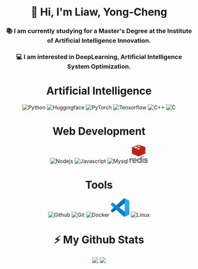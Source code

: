 <h1 align="center">👋 Hi, I'm Liaw, Yong-Cheng </h1>

<h3 align="center">📚 I am currently studying for a Master's Degree at the Institute of Artificial Intelligence Innovation.</h3>
<h3 align="center">💻 I am interested in DeepLearning, Artificial Intelligence System Optimization. </h3>

<h1 align="center"> Artificial Intelligence </h1>
<p align="center">
    <img width="50px" src="https://icongr.am/devicon/python-original.svg?size=50&color=currentColor" alt="Python" /> 
    <img width="50px" src="https://hackmd.io/_uploads/B17DDxCb0.svg" alt="Huggingface" />
    <img width="50px" src="https://cdn.jsdelivr.net/gh/devicons/devicon@latest/icons/pytorch/pytorch-original.svg" alt="PyTorch" />
    <img width="50px" src="https://cdn.jsdelivr.net/gh/devicons/devicon/icons/tensorflow/tensorflow-original.svg" alt="Tensorflow" /> 
    <img width="50px" src="https://icongr.am/devicon/cplusplus-original.svg?size=36&color=currentColor" alt="C++">
    <img width="50px" src="https://icongr.am/devicon/c-original.svg?size=36&color=currentColor" alt="C" />
</p>

<h1 align="center"> Web Development </h1>
<p align="center">
    <img width="50px" src="https://icongr.am/devicon/nodejs-original.svg?size=50&color=currentColor" alt="Nodejs" />
    <img width="50px" src="https://icongr.am/devicon/javascript-original.svg?size=36&color=currentColor" alt="Javascript" /> 
    <img width="50px" src="https://icongr.am/devicon/mysql-original.svg?size=51&color=currentColor" alt="Mysql" />
    <img width="50px" src="https://raw.githubusercontent.com/devicons/devicon/master/icons/redis/redis-original-wordmark.svg" alt="redis" />
</p>

<h1 align="center"> Tools </h1>
<p align="center">
    <img width="50px" src="https://icongr.am/devicon/github-original.svg?size=36&color=currentColor" alt="Github" />
    <img width="50px" src="https://icongr.am/devicon/git-original.svg?size=36&color=currentColor" alt="Git" />
    <img width="50px" src="https://icongr.am/devicon/docker-original-wordmark.svg?size=128&color=currentColor" alt="Docker" />
    <img width="50px" src="https://raw.githubusercontent.com/github/explore/80688e429a7d4ef2fca1e82350fe8e3517d3494d/topics/visual-studio-code/visual-studio-code.png" alt="Visual Studio Code" /> 
    <img width="50px" src="https://icongr.am/devicon/linux-original.svg?size=36&color=currentColor" alt="Linux" /> 
</p>

<h1 align="center"> ⚡️ My Github Stats </h1>
<p align="center">
    <img height=160 src="https://github-readme-stats.vercel.app/api?username=DandinPower&show_icons=true&hide=issues&theme=buefy">
    <img height=160 src="https://github-readme-stats.vercel.app/api/top-langs/?username=DandinPower&layout=compact&theme=buefy">
</p>
